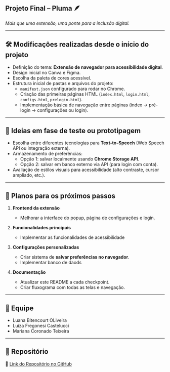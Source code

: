 ## Projeto Final – Pluma 🪶  
*Mais que uma extensão, uma ponte para a inclusão digital.*

---

## 🛠️ Modificações realizadas desde o início do projeto
- Definição do tema: **Extensão de navegador para acessibilidade digital**.
- Design inicial no Canva e Figma.
- Escolha da paleta de cores acessível.
- Estrutura inicial de pastas e arquivos do projeto:  
  - `manifest.json` configurado para rodar no Chrome.  
  - Criação das primeiras páginas HTML (`index.html`, `login.html`, `configs.html`, `prelogin.html`).  
  - Implementação básica de navegação entre páginas (index → pré-login → configurações ou login).
    
---

## 🧪 Ideias em fase de teste ou prototipagem
- Escolha entre diferentes tecnologias para **Text-to-Speech** (Web Speech API ou integração externa).  
- Armazenamento de preferências:  
  - Opção 1: salvar localmente usando **Chrome Storage API**.  
  - Opção 2: salvar em banco externo via API (para login com conta).  
- Avaliação de estilos visuais para acessibilidade (alto contraste, cursor ampliado, etc.).  

---

## 🚀 Planos para os próximos passos
1. **Frontend da extensão**  
   - Melhorar a interface do popup, página de configurações e login.

2. **Funcionalidades principais**  
   - Implementar as funcionalidades de acessibilidade 

3. **Configurações personalizadas**  
   - Criar sistema de **salvar preferências no navegador**.  
   - Implementar banco de daods

4. **Documentação**  
   - Atualizar este README a cada checkpoint.  
   - Criar fluxograma com todas as telas e navegação.  

---

## 👥 Equipe
- Luana Bitencourt OLiveira
- Luiza Fregonesi Castelucci
- Mariana Coronado Teixeira

---

## 📌 Repositório
🔗 [Link do Repositório no GitHub](https://github.com/marianacoronado19/Pluma-Acessibilidade)
